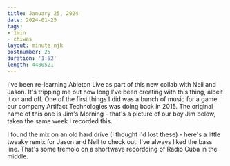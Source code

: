 ```yaml
---
title: January 25, 2024
date: 2024-01-25
tags:
- 1min
- chiwas
layout: minute.njk
postnumber: 25
duration: '1:52'
length: 4480521
---
```

I've been re-learning Ableton Live as part of this new collab with Neil and Jason. It's tripping me out how long I've been creating with this thing, albeit it on and off. One of the first things I did was a bunch of music for a game our company Artifact Technologies was doing back in 2015. The original name of this one is Jim's Morning - that's a picture of our boy Jim below, taken the same week I recorded this.

I found the mix on an old hard drive (I thought I'd lost these) - here's a little tweaky remix for Jason and Neil to check out. I've always liked the bass line. That's some tremolo on a shortwave recordding of Radio Cuba in the middle.





